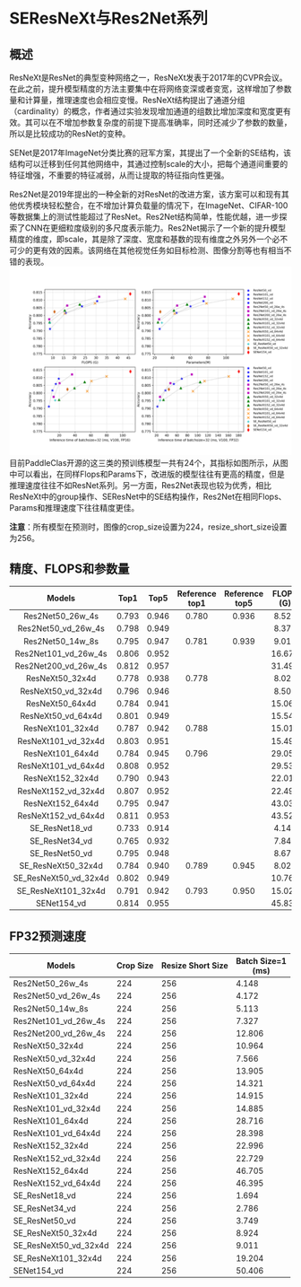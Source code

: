 # SEResNeXt与Res2Net系列

## 概述
ResNeXt是ResNet的典型变种网络之一，ResNeXt发表于2017年的CVPR会议。在此之前，提升模型精度的方法主要集中在将网络变深或者变宽，这样增加了参数量和计算量，推理速度也会相应变慢。ResNeXt结构提出了通道分组（cardinality）的概念，作者通过实验发现增加通道的组数比增加深度和宽度更有效。其可以在不增加参数复杂度的前提下提高准确率，同时还减少了参数的数量，所以是比较成功的ResNet的变种。

SENet是2017年ImageNet分类比赛的冠军方案，其提出了一个全新的SE结构，该结构可以迁移到任何其他网络中，其通过控制scale的大小，把每个通道间重要的特征增强，不重要的特征减弱，从而让提取的特征指向性更强。

Res2Net是2019年提出的一种全新的对ResNet的改进方案，该方案可以和现有其他优秀模块轻松整合，在不增加计算负载量的情况下，在ImageNet、CIFAR-100等数据集上的测试性能超过了ResNet。Res2Net结构简单，性能优越，进一步探索了CNN在更细粒度级别的多尺度表示能力。Res2Net揭示了一个新的提升模型精度的维度，即scale，其是除了深度、宽度和基数的现有维度之外另外一个必不可少的更有效的因素。该网络在其他视觉任务如目标检测、图像分割等也有相当不错的表现。
![](../../images/models/SeResNeXt.png)
目前PaddleClas开源的这三类的预训练模型一共有24个，其指标如图所示，从图中可以看出，在同样Flops和Params下，改进版的模型往往有更高的精度，但是推理速度往往不如ResNet系列。另一方面，Res2Net表现也较为优秀，相比ResNeXt中的group操作、SEResNet中的SE结构操作，Res2Net在相同Flops、Params和推理速度下往往精度更佳。

**注意**：所有模型在预测时，图像的crop_size设置为224，resize_short_size设置为256。


## 精度、FLOPS和参数量

| Models                | Top1   | Top5   | Reference<br>top1 | Reference<br>top5 | FLOPS<br>(G) | Parameters<br>(M) |
|:--:|:--:|:--:|:--:|:--:|:--:|:--:|
| Res2Net50_26w_4s      | 0.793  | 0.946  | 0.780             | 0.936             | 8.520        | 25.700            |
| Res2Net50_vd_26w_4s   | 0.798  | 0.949  |                   |                   | 8.370        | 25.060            |
| Res2Net50_14w_8s      | 0.795  | 0.947  | 0.781             | 0.939             | 9.010        | 25.720            |
| Res2Net101_vd_26w_4s  | 0.806  | 0.952  |                   |                   | 16.670       | 45.220            |
| Res2Net200_vd_26w_4s  | 0.812  | 0.957  |                   |                   | 31.490       | 76.210            |
| ResNeXt50_32x4d       | 0.778  | 0.938  | 0.778             |                   | 8.020        | 23.640            |
| ResNeXt50_vd_32x4d    | 0.796  | 0.946  |                   |                   | 8.500        | 23.660            |
| ResNeXt50_64x4d       | 0.784  | 0.941  |                   |                   | 15.060       | 42.360            |
| ResNeXt50_vd_64x4d    | 0.801  | 0.949  |                   |                   | 15.540       | 42.380            |
| ResNeXt101_32x4d      | 0.787  | 0.942  | 0.788             |                   | 15.010       | 41.540            |
| ResNeXt101_vd_32x4d   | 0.803  | 0.951  |                   |                   | 15.490       | 41.560            |
| ResNeXt101_64x4d      | 0.784  | 0.945  | 0.796             |                   | 29.050       | 78.120            |
| ResNeXt101_vd_64x4d   | 0.808  | 0.952  |                   |                   | 29.530       | 78.140            |
| ResNeXt152_32x4d      | 0.790  | 0.943  |                   |                   | 22.010       | 56.280            |
| ResNeXt152_vd_32x4d   | 0.807  | 0.952  |                   |                   | 22.490       | 56.300            |
| ResNeXt152_64x4d      | 0.795  | 0.947  |                   |                   | 43.030       | 107.570           |
| ResNeXt152_vd_64x4d   | 0.811  | 0.953  |                   |                   | 43.520       | 107.590           |
| SE_ResNet18_vd        | 0.733  | 0.914  |                   |                   | 4.140        | 11.800            |
| SE_ResNet34_vd        | 0.765  | 0.932  |                   |                   | 7.840        | 21.980            |
| SE_ResNet50_vd        | 0.795  | 0.948  |                   |                   | 8.670        | 28.090            |
| SE_ResNeXt50_32x4d    | 0.784  | 0.940  | 0.789             | 0.945             | 8.020        | 26.160            |
| SE_ResNeXt50_vd_32x4d | 0.802  | 0.949  |                   |                   | 10.760       | 26.280            |
| SE_ResNeXt101_32x4d   | 0.791  | 0.942  | 0.793             | 0.950             | 15.020       | 46.280            |
| SENet154_vd           | 0.814  | 0.955  |                   |                   | 45.830       | 114.290           |



## FP32预测速度

| Models                 | Crop Size | Resize Short Size | Batch Size=1<br>(ms) |
|-----------------------|-----------|-------------------|--------------------------|
| Res2Net50_26w_4s      | 224       | 256               | 4.148                    |
| Res2Net50_vd_26w_4s   | 224       | 256               | 4.172                    |
| Res2Net50_14w_8s      | 224       | 256               | 5.113                    |
| Res2Net101_vd_26w_4s  | 224       | 256               | 7.327                    |
| Res2Net200_vd_26w_4s  | 224       | 256               | 12.806                   |
| ResNeXt50_32x4d       | 224       | 256               | 10.964                   |
| ResNeXt50_vd_32x4d    | 224       | 256               | 7.566                    |
| ResNeXt50_64x4d       | 224       | 256               | 13.905                   |
| ResNeXt50_vd_64x4d    | 224       | 256               | 14.321                   |
| ResNeXt101_32x4d      | 224       | 256               | 14.915                   |
| ResNeXt101_vd_32x4d   | 224       | 256               | 14.885                   |
| ResNeXt101_64x4d      | 224       | 256               | 28.716                   |
| ResNeXt101_vd_64x4d   | 224       | 256               | 28.398                   |
| ResNeXt152_32x4d      | 224       | 256               | 22.996                   |
| ResNeXt152_vd_32x4d   | 224       | 256               | 22.729                   |
| ResNeXt152_64x4d      | 224       | 256               | 46.705                   |
| ResNeXt152_vd_64x4d   | 224       | 256               | 46.395                   |
| SE_ResNet18_vd        | 224       | 256               | 1.694                    |
| SE_ResNet34_vd        | 224       | 256               | 2.786                    |
| SE_ResNet50_vd        | 224       | 256               | 3.749                    |
| SE_ResNeXt50_32x4d    | 224       | 256               | 8.924                    |
| SE_ResNeXt50_vd_32x4d | 224       | 256               | 9.011                    |
| SE_ResNeXt101_32x4d   | 224       | 256               | 19.204                   |
| SENet154_vd           | 224       | 256               | 50.406                   |
